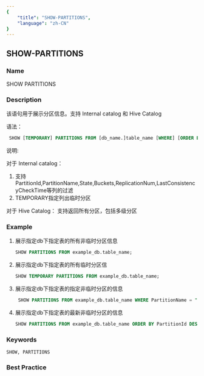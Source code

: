 ```yaml
---
{
    "title": "SHOW-PARTITIONS",
    "language": "zh-CN"
}
---
```


<!--
Licensed to the Apache Software Foundation (ASF) under one
or more contributor license agreements.  See the NOTICE file
distributed with this work for additional information
regarding copyright ownership.  The ASF licenses this file
to you under the Apache License, Version 2.0 (the
"License"); you may not use this file except in compliance
with the License.  You may obtain a copy of the License at

  http://www.apache.org/licenses/LICENSE-2.0

Unless required by applicable law or agreed to in writing,
software distributed under the License is distributed on an
"AS IS" BASIS, WITHOUT WARRANTIES OR CONDITIONS OF ANY
KIND, either express or implied.  See the License for the
specific language governing permissions and limitations
under the License.
-->

## SHOW-PARTITIONS

### Name

SHOW PARTITIONS

### Description

该语句用于展示分区信息。支持 Internal catalog 和 Hive Catalog

语法：

```SQL
 SHOW [TEMPORARY] PARTITIONS FROM [db_name.]table_name [WHERE] [ORDER BY] [LIMIT];
```

说明:

对于 Internal catalog：
1. 支持PartitionId,PartitionName,State,Buckets,ReplicationNum,LastConsistencyCheckTime等列的过滤
2. TEMPORARY指定列出临时分区

<version since="2.0">

对于 Hive Catalog：
支持返回所有分区，包括多级分区

</version>

### Example

1. 展示指定db下指定表的所有非临时分区信息

    ```SQL
    SHOW PARTITIONS FROM example_db.table_name;
    ```

2. 展示指定db下指定表的所有临时分区信

    ```SQL
    SHOW TEMPORARY PARTITIONS FROM example_db.table_name;
    ```

3. 展示指定db下指定表的指定非临时分区的信息

    ```SQL
     SHOW PARTITIONS FROM example_db.table_name WHERE PartitionName = "p1";
    ```

4. 展示指定db下指定表的最新非临时分区的信息

    ```SQL
    SHOW PARTITIONS FROM example_db.table_name ORDER BY PartitionId DESC LIMIT 1;
    ```

### Keywords

    SHOW, PARTITIONS

### Best Practice

